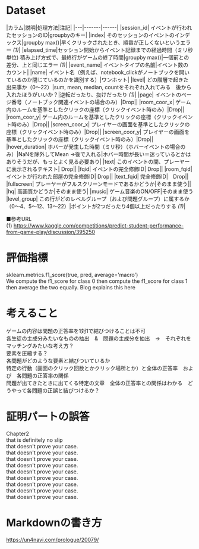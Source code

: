 # Dataset

|カラム|説明|処理方法|注記|
|---|-------|------|
|session_id| イベントが行われたセッションのID|groupbyのキー|
|index| そのセッションのイベントのインデックス|groupby max()|早くクリックされたとき、順番が正しくないというエラー *(1)*|
|elapsed_time|セッション開始からイベント記録までの経過時間（ミリ秒単位) 積み上げ方式で、最終行がゲームの終了時間|groupby max()|一個前との差分、上と同じエラー *(1)*|
|event_name| イベントタイプの名前|イベント数のカウント|
|name| イベント名（例えば、notebook_clickがノートブックを開いているのか閉じているのかを識別する）|ワンホット|
|level| どの階層で起きた出来事か（0〜22）|sum, mean, median, countをそれぞれ入れてみる　後から入れたほうがいいか？|逆転だったり、抜けだったり *(1)*|
|page| イベントのページ番号（ノートブック関連イベントの場合のみ）|Drop||
|room_coor_x| ゲーム内のルームを基準としたクリックの座標（クリックイベント時のみ）|Drop||
|room_coor_y| ゲーム内のルームを基準としたクリックの座標（クリックイベント時のみ）|Drop||
|screen_coor_x| プレイヤーの画面を基準としたクリックの座標（クリックイベント時のみ）|Drop||
|screen_coor_y| プレイヤーの画面を基準としたクリックの座標（クリックイベント時のみ）|Drop||
|hover_duration| ホバーが発生した時間（ミリ秒）（ホバーイベントの場合のみ）|NaNを除外してMean →後で入れる|ホバー時間が長い＝迷っているとかはありそうだが、もっとよく見る必要あり|
|text| このイベントの間、プレーヤーに表示されるテキスト| Drop||
|fqid| イベントの完全修飾ID| Drop||
|room_fqid| イベントが行われた部屋の完全修飾ID| Drop||
|text_fqid| 完全修飾ID|　Drop||
|fullscreen| プレーヤーがフルスクリーンモードであるかどうか|そのまま使う||
|hq| 高画質かどうか|そのまま使う|
|music| ゲーム音楽のON/OFF|そのまま使う
|level_group| この行がどのレベルグループ（および問題グループ）に属するか（0～4、5～12、13～22）|ポイントが2つだったり4個以上だったりする *(1)*|

■参考URL  
(1) https://www.kaggle.com/competitions/predict-student-performance-from-game-play/discussion/395250

# 評価指標
sklearn.metrics.f1_score(true, pred, average='macro')  
We compute the f1_score for class 0 then compute the f1_score for class 1 then average the two equally. Blog explains this here


# 考えること
ゲームの内容は問題の正答率を1対1で結びつけることは不可  
各生徒の主成分みたいなものの抽出　&　問題の主成分を抽出　→　それぞれをマッチングみたいな考え方？  
要素を圧縮する？  
各問題がどのような要素と結びついているか  
特定の行動（画面のクリック回数とかクリック場所とか）と全体の正答率　および　各問題の正答率の関係  
問題が出てきたときに出てくる特定の文章　全体の正答率との関係はわかる　どうやって各問題の正誤と結びつけるか？


# 証明パートの誤答
Chapter2  
that is definitely no slip  
that doesn't prove your case.  
that doesn't prove your case.  
that doesn't prove your case.  
that doesn't prove your case.  
that doesn't prove your case.  
that doesn't prove your case.  
that doesn't prove your case.  
that doesn't prove your case.  
that doesn't prove your case.  

# Markdownの書き方
https://un4navi.com/prologue/20079/
